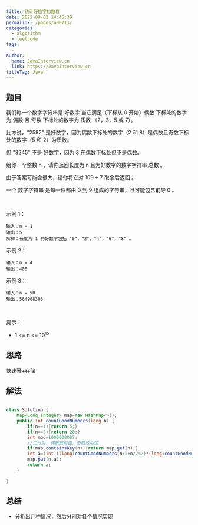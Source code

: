 ```yaml
---
title: 统计好数字的数目
date: 2022-09-02 14:45:39
permalink: /pages/a00713/
categories:
  - algorithm
  - leetcode
tags:
  - 
author: 
  name: JavaInterview.cn
  link: https://JavaInterview.cn
titleTag: Java
---
```


## 题目

我们称一个数字字符串是 好数字 当它满足（下标从 0 开始）偶数 下标处的数字为 偶数 且 奇数 下标处的数字为 质数 （2，3，5 或 7）。

比方说，"2582" 是好数字，因为偶数下标处的数字（2 和 8）是偶数且奇数下标处的数字（5 和 2）为质数。

但 "3245" 不是 好数字，因为 3 在偶数下标处但不是偶数。

给你一个整数 n ，请你返回长度为 n 且为好数字的数字字符串 总数 。

由于答案可能会很大，请你将它对 109 + 7 取余后返回 。

一个 数字字符串 是每一位都由 0 到 9 组成的字符串，且可能包含前导 0 。

 

示例 1：

    输入：n = 1
    输出：5
    解释：长度为 1 的好数字包括 "0"，"2"，"4"，"6"，"8" 。
示例 2：

    输入：n = 4
    输出：400
示例 3：

    输入：n = 50
    输出：564908303
 

提示：

- 1 <= n <= 10<sup>15</sup>


## 思路

快速幂+存储

## 解法
```java

class Solution {
    Map<Long,Integer> map=new HashMap<>();
    public int countGoodNumbers(long n) {
        if(n==1){return 5;}
        if(n==2){return 20;}
        int mod=1000000007;
        //二分后，偶数放前面，奇数放后边
        if(map.containsKey(n)){return map.get(n);}
        int a=(int)((long)countGoodNumbers(n/2+n/2%2)*(long)countGoodNumbers(n-(n/2+n/2%2))%mod);
        map.put(n,a);
        return a;
    }
    
}
```

## 总结

- 分析出几种情况，然后分别对各个情况实现 
